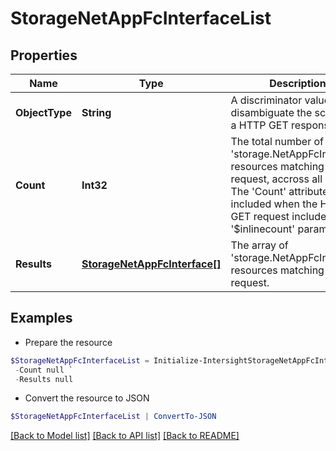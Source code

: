 # StorageNetAppFcInterfaceList
## Properties

Name | Type | Description | Notes
------------ | ------------- | ------------- | -------------
**ObjectType** | **String** | A discriminator value to disambiguate the schema of a HTTP GET response body. | 
**Count** | **Int32** | The total number of &#39;storage.NetAppFcInterface&#39; resources matching the request, accross all pages. The &#39;Count&#39; attribute is included when the HTTP GET request includes the &#39;$inlinecount&#39; parameter. | [optional] 
**Results** | [**StorageNetAppFcInterface[]**](StorageNetAppFcInterface.md) | The array of &#39;storage.NetAppFcInterface&#39; resources matching the request. | [optional] 

## Examples

- Prepare the resource
```powershell
$StorageNetAppFcInterfaceList = Initialize-IntersightStorageNetAppFcInterfaceList  -ObjectType null `
 -Count null `
 -Results null
```

- Convert the resource to JSON
```powershell
$StorageNetAppFcInterfaceList | ConvertTo-JSON
```

[[Back to Model list]](../README.md#documentation-for-models) [[Back to API list]](../README.md#documentation-for-api-endpoints) [[Back to README]](../README.md)

